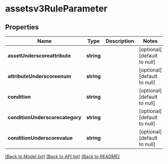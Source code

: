 # assetsv3RuleParameter

## Properties
Name | Type | Description | Notes
------------ | ------------- | ------------- | -------------
**assetUnderscoreattribute** | **string** |  | [optional] [default to null]
**attributeUnderscoreenum** | **string** |  | [optional] [default to null]
**condition** | **string** |  | [optional] [default to null]
**conditionUnderscorecategory** | **string** |  | [optional] [default to null]
**conditionUnderscorevalue** | **string** |  | [optional] [default to null]

[[Back to Model list]](../README.md#documentation-for-models) [[Back to API list]](../README.md#documentation-for-api-endpoints) [[Back to README]](../README.md)


